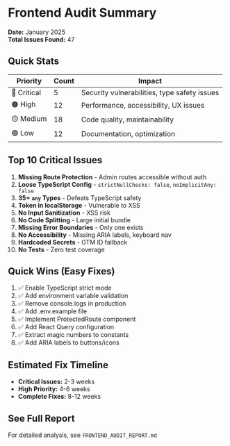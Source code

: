 # Frontend Audit Summary

**Date:** January 2025  
**Total Issues Found:** 47

## Quick Stats

| Priority | Count | Impact |
|----------|-------|--------|
| 🔴 Critical | 5 | Security vulnerabilities, type safety issues |
| 🟠 High | 12 | Performance, accessibility, UX issues |
| 🟡 Medium | 18 | Code quality, maintainability |
| 🟢 Low | 12 | Documentation, optimization |

## Top 10 Critical Issues

1. **Missing Route Protection** - Admin routes accessible without auth
2. **Loose TypeScript Config** - `strictNullChecks: false`, `noImplicitAny: false`
3. **35+ `any` Types** - Defeats TypeScript safety
4. **Token in localStorage** - Vulnerable to XSS
5. **No Input Sanitization** - XSS risk
6. **No Code Splitting** - Large initial bundle
7. **Missing Error Boundaries** - Only one exists
8. **No Accessibility** - Missing ARIA labels, keyboard nav
9. **Hardcoded Secrets** - GTM ID fallback
10. **No Tests** - Zero test coverage

## Quick Wins (Easy Fixes)

1. ✅ Enable TypeScript strict mode
2. ✅ Add environment variable validation
3. ✅ Remove console.logs in production
4. ✅ Add .env.example file
5. ✅ Implement ProtectedRoute component
6. ✅ Add React Query configuration
7. ✅ Extract magic numbers to constants
8. ✅ Add ARIA labels to buttons/icons

## Estimated Fix Timeline

- **Critical Issues:** 2-3 weeks
- **High Priority:** 4-6 weeks  
- **Complete Fixes:** 8-12 weeks

## See Full Report

For detailed analysis, see `FRONTEND_AUDIT_REPORT.md`

